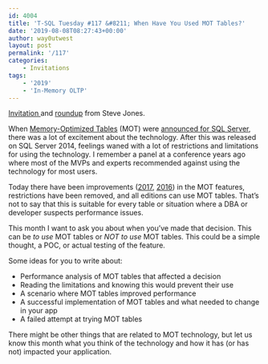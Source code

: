 ```yaml
---
id: 4004
title: 'T-SQL Tuesday #117 &#8211; When Have You Used MOT Tables?'
date: '2019-08-08T08:27:43+00:00'
author: way0utwest
layout: post
permalink: '/117'
categories:
    - Invitations
tags:
    - '2019'
    - 'In-Memory OLTP'
---
```


[Invitation ](http://voiceofthedba.com/2019/08/08/t-sql-tuesday-117-invitation-when-have-you-used-mot-tables/)and [roundup](https://voiceofthedba.wordpress.com/?p=17894&preview=true) from Steve Jones.

When [Memory-Optimized Tables](https://docs.microsoft.com/en-us/sql/relational-databases/in-memory-oltp/overview-and-usage-scenarios?view=sql-server-2017) (MOT) were [announced for SQL Server](https://www.red-gate.com/simple-talk/sql/database-administration/hekaton-in-1000-words/), there was a lot of excitement about the technology. After this was released on SQL Server 2014, feelings waned with a lot of restrictions and limitations for using the technology. I remember a panel at a conference years ago where most of the MVPs and experts recommended against using the technology for most users.

Today there have been improvements ([2017](https://docs.microsoft.com/en-us/sql/sql-server/what-s-new-in-sql-server-2017?view=sql-server-2017), [2016](https://docs.microsoft.com/en-us/sql/sql-server/what-s-new-in-sql-server-2016?view=sql-server-2017)) in the MOT features, restrictions have been removed, and all editions can use MOT tables. That’s not to say that this is suitable for every table or situation where a DBA or developer suspects performance issues.

This month I want to ask you about when you’ve made that decision. This can be *to use* MOT tables or *NOT to use* MOT tables. This could be a simple thought, a POC, or actual testing of the feature.

Some ideas for you to write about:

- Performance analysis of MOT tables that affected a decision
- Reading the limitations and knowing this would prevent their use
- A scenario where MOT tables improved performance
- A successful implementation of MOT tables and what needed to change in your app
- A failed attempt at trying MOT tables

There might be other things that are related to MOT technology, but let us know this month what you think of the technology and how it has (or has not) impacted your application.